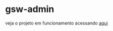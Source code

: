 # gsw-admin


veja o projeto em funcionamento acessando [aqui](https://thiagofrancisquete.github.io/gsw-admin/index.html)